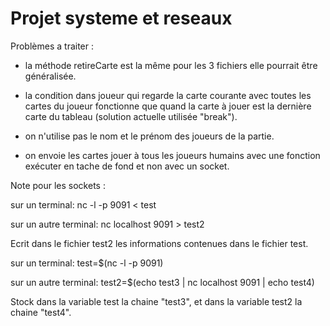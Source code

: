 # Projet systeme et reseaux

Problèmes a traiter :

- la méthode retireCarte est la même pour les 3 fichiers elle pourrait être généralisée.

- la condition dans joueur qui regarde la carte courante avec toutes les cartes du joueur fonctionne que quand la carte à jouer est la dernière carte du tableau (solution actuelle utilisée "break").

- on n'utilise pas le nom et le prénom des joueurs de la partie.

- on envoie les cartes jouer à tous les joueurs humains avec une fonction exécuter en tache de fond et non avec un socket.




Note pour les sockets :

sur un terminal: nc -l -p 9091 < test 

sur un autre terminal: nc localhost 9091 > test2 

Ecrit dans le fichier test2 les informations contenues dans le fichier test.


sur un terminal: test=$(nc -l -p 9091) 

sur un autre terminal: test2=$(echo test3 | nc localhost 9091 | echo test4)

Stock dans la variable test la chaine "test3", et dans la variable test2 la chaine "test4". 
